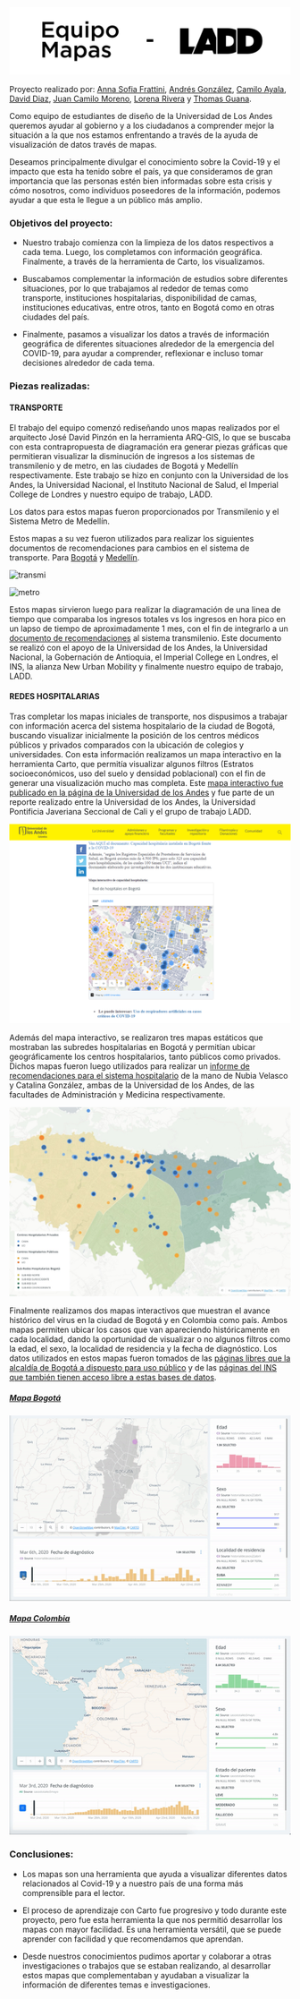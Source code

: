 ![header image](https://github.com/asfrattini/LADD-Mapas/blob/master/Imagenes/EquipoMapas-06.png)


Proyecto realizado por:
  [Anna Sofia Frattini](https://www.behance.net/Asfrattini), [Andrés González](https://www.behance.net/andresf3go), [Camilo Ayala](http://www.camiloayala.com), [David Diaz](https://www.behance.net/daviddiazd), [Juan Camilo Moreno](https://www.behance.net/jcmore12), [Lorena Rivera](https://www.behance.net/lriverar6700) y [Thomas Guana](https://www.behance.net/thomasguana). 


Como equipo de estudiantes de diseño de la Universidad de Los Andes queremos ayudar al gobierno y a los ciudadanos a comprender mejor la situación a la que nos estamos enfrentando a través de la ayuda de visualización de datos través de mapas.

Deseamos principalmente divulgar el conocimiento sobre la Covid-19 y el impacto que esta ha tenido sobre el país, ya que consideramos de gran importancia que las personas estén bien informadas sobre esta crisis y cómo nosotros, como individuos poseedores de la información, podemos ayudar a que esta le llegue a un público más amplio.

<h3>Objetivos del proyecto:</h3>

- Nuestro trabajo comienza con la limpieza de los datos respectivos a cada tema. Luego, los completamos con información geográfica. Finalmente, a través de la herramienta de Carto, los visualizamos.

- Buscabamos complementar la información de estudios sobre diferentes situaciones, por lo que trabajamos al rededor de temas como transporte, instituciones hospitalarias, disponibilidad de camas, instituciones educativas, entre otros, tanto en Bogotá como en otras ciudades del país.

- Finalmente, pasamos a visualizar los datos a través de información geográfica de diferentes situaciones alrededor de la emergencia del COVID-19, para ayudar a comprender, reflexionar e incluso tomar decisiones alrededor de cada tema.

<h3>Piezas realizadas:</h3>

<h4>TRANSPORTE</h4>

El trabajo del equipo comenzó rediseñando unos mapas realizados por el arquitecto José David Pinzón en la herramienta ARQ-GIS, lo que se buscaba con esta contrapropuesta de diagramación era generar piezas gráficas que permitieran visualizar la disminución de ingresos a los sistemas de transmilenio y de metro, en las ciudades de Bogotá y Medellín respectivamente. Este trabajo se hizo en conjunto con la Universidad de los Andes, la Universidad Nacional, el Instituto Nacional de Salud, el Imperial College de Londres y nuestro equipo de trabajo, LADD.

Los datos para estos mapas fueron proporcionados por Transmilenio y el Sistema Metro de Medellín.

Estos mapas a su vez fueron utilizados para realizar los siguientes documentos de recomendaciones para cambios en el sistema de transporte. Para [Bogotá](https://github.com/asfrattini/LADD-Mapas/blob/master/Documentos/Bogota%CC%81Disminucio%CC%81n.pdf) y [Medellín](https://github.com/asfrattini/LADD-Mapas/blob/master/Documentos/Medelli%CC%81nDisminucio%CC%81n.pdf).

![transmi](https://github.com/asfrattini/LADD-Mapas/blob/master/Imagenes/Mapas-Finales-02.png)

![metro](https://github.com/asfrattini/LADD-Mapas/blob/master/Imagenes/MapaMedellin-Finales-01.png)

Estos mapas sirvieron luego para realizar la diagramación de una linea de tiempo que comparaba los ingresos totales vs los ingresos en hora pico en un lapso de tiempo de aproximadamente 1 mes, con el fin de integrarlo a un [documento de recomendaciones](https://github.com/asfrattini/LADD-Mapas/blob/master/Documentos/DocumentoRecomendaciones-C.pdf)  al sistema transmilenio. Este documento se realizó con el apoyo de la Universidad de los Andes, la Universidad Nacional, la Gobernación de Antioquia, el Imperial College en Londres, el INS, la alianza New Urban Mobility y finalmente nuestro equipo de trabajo, LADD.

<h4>REDES HOSPITALARIAS</h4>

Tras completar los mapas iniciales de transporte, nos dispusimos a trabajar con información acerca del sistema hospitalario de la ciudad de Bogotá, buscando visualizar inicialmente la posición de los centros médicos públicos y privados comparados con la ubicación de colegios y universidades. Con esta información realizamos un mapa interactivo en la herramienta Carto, que permitía visualizar algunos filtros (Estratos socioeconómicos, uso del suelo y densidad poblacional) con el fin de generar una visualización mucho mas completa.
Este [mapa interactivo fue publicado en la página de la Universidad de los Andes](https://uniandes.edu.co/es/noticias/salud-y-medicina/cual-es-la-capacidad-hospitalaria-de-bogota-frente-a-la-covid19) y fue parte de un reporte realizado entre la Universidad de los Andes, la Universidad Pontificia Javeriana Seccional de Cali y el grupo de trabajo LADD.

![mapaInteractivo](https://github.com/asfrattini/LADD-Mapas/blob/master/Imagenes/RedHospitalaria.PNG)

Además del mapa interactivo, se realizaron tres mapas estáticos que mostraban las subredes hospitalarias en Bogotá y permitían ubicar geográficamente los centros hospitalarios, tanto públicos como privados. Dichos mapas fueron luego utilizados para realizar un [informe de recomendaciones para el sistema hospitalario](https://github.com/asfrattini/LADD-Mapas/blob/master/Documentos/ReporteSISTEMA.pdf) de la mano de Nubia Velasco y Catalina González, ambas de la Universidad de los Andes, de las facultades de Administración y Medicina respectivamente.

![mapaEstatico](https://github.com/asfrattini/LADD-Mapas/blob/master/Imagenes/MapaIntegrado.jpeg)

Finalmente realizamos dos mapas interactivos que muestran el avance histórico del virus en la ciudad de Bogotá y en Colombia como país. Ambos mapas permiten ubicar los casos que van apareciendo históricamente en cada localidad, dando la oportunidad de visualizar o no algunos filtros como la edad, el sexo, la localidad de residencia y la fecha de diagnóstico. Los datos utilizados en estos mapas fueron tomados de las [páginas libres que la alcaldía de Bogotá a dispuesto para uso público](http://saludata.saludcapital.gov.co/osb/index.php/datos-de-salud/enfermedades-trasmisibles/covid19/) y de las [páginas del INS que también tienen acceso libre a estas bases de datos](https://www.ins.gov.co/Noticias/Paginas/Coronavirus.aspx).

[<h5>Mapa Bogotá](https://aburbano.carto.com/builder/60036e31-77e1-4f9b-a7c1-217c61151fa8/embed)</h5>
![HistorialBogota](https://github.com/asfrattini/LADD-Mapas/blob/master/Imagenes/VideoBogota.gif)


[<h5>Mapa Colombia](https://aburbano.carto.com/builder/4845f271-b480-49cb-bcc1-c01d25e11000/embed)</h5>
![HistorialBogota](https://github.com/asfrattini/LADD-Mapas/blob/master/Imagenes/Colombia.gif)

<h3>Conclusiones:</h3>

- Los mapas son una herramienta que ayuda a visualizar diferentes datos relacionados al Covid-19 y a nuestro país de una forma más comprensible para el lector.

- El proceso de aprendizaje con Carto fue progresivo y todo durante este proyecto, pero fue esta herramienta la que nos permitió desarrollar los mapas con mayor facilidad. Es una herramienta versátil, que se puede aprender con facilidad y que recomendamos que aprendan.

- Desde nuestros conocimientos pudimos aportar y colaborar a otras investigaciones o trabajos que se estaban realizando, al desarrollar estos mapas que complementaban y ayudaban a visualizar la información de diferentes temas e investigaciones.

